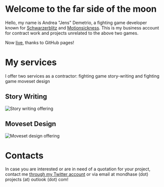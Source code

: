 # Welcome to the far side of the moon
Hello, my name is Andrea "Jens" Demetrio, a fighting game developer known for 
[Schwarzerblitz](https://store.steampowered.com/app/1287800/Schwarzerblitz/) and [Motionsickness](https://gamejolt.com/games/motionsickness/601247).
This is my business account for contract work and projects unrelated to the above two games.

Now [live](https://dermondhase.github.io/), thanks to GitHub pages!

# My services
I offer two services as a contractor: fighting game story-writing and fighting game moveset design

## Story Writing
![Story writing offering](https://pbs.twimg.com/media/FHuG-9DX0AIAk7G?format=png&name=medium "Story writing offering")

## Moveset Design
![Moveset design offering](https://pbs.twimg.com/media/FHxQA5UWQAQ0oyh?format=png&name=medium "Moveset design offering")

# Contacts
In case you are interested or are in need of a quotation for your project, contact me [through my Twitter account](https://twitter.com/DerMondhase) or via email at mondhase (dot) projects (at) outlook (dot) com!


<!---
dermondhase/dermondhase is a ✨ special ✨ repository because its `README.md` (this file) appears on your GitHub profile.
You can click the Preview link to take a look at your changes.
--->
